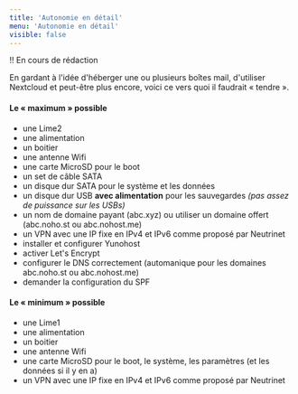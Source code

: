 ```yaml
---
title: 'Autonomie en détail'
menu: 'Autonomie en détail'
visible: false
---
```


!! En cours de rédaction

En gardant à l'idée d'héberger une ou plusieurs boîtes mail, d'utiliser Nextcloud et peut-être plus encore, voici ce vers quoi il faudrait « tendre ».

#### Le « maximum » possible

* une Lime2
* une alimentation
* un boitier
* une antenne Wifi
* une carte MicroSD pour le boot
* un set de câble SATA
* un disque dur SATA pour le système et les données
* un disque dur USB **avec alimentation** pour les sauvegardes _(pas assez de puissance sur les USBs)_
* un nom de domaine payant (abc.xyz) ou utiliser un domaine offert (abc.noho.st ou abc.nohost.me)
* un VPN avec une IP fixe en IPv4 et IPv6 comme proposé par Neutrinet
* installer et configurer Yunohost
* activer Let's Encrypt
* configurer le DNS correctement (automanique pour les domaines abc.noho.st ou abc.nohost.me)
* demander la configuration du SPF


#### Le « minimum » possible
* une Lime1
* une alimentation
* un boitier
* une antenne Wifi
* une carte MicroSD pour le boot, le système, les paramètres (et les données si il y en a)
* un VPN avec une IP fixe en IPv4 et IPv6 comme proposé par Neutrinet

